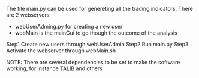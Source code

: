 
The file main.py can be used for genereting all the trading indicators.
There are 2 webservers:
- webUserAdming.py for creating a new user
- webMain is the mainGui to go though the outcome of the analysis

Step1
Create new users through webUserAdmin
Step2
Run main.py
Step3
Activate the webserver through webMain.sh

NOTE: There are several dependencies to be set to make the software working, for instance TALIB and others


